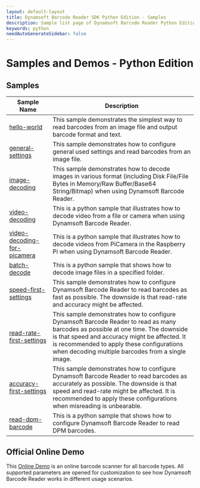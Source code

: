 ```yaml
---
layout: default-layout
title: Dynamsoft Barcode Reader SDK Python Edition - Samples
description: Sample list page of Dynamsoft Barcode Reader Python Edition.
keywords: python
needAutoGenerateSidebar: false
---
```


# Samples and Demos - Python Edition


## Samples

| Sample Name | Description |
| --- | --- |
| <a href="https://github.com/Dynamsoft/barcode-reader-python-samples/blob/master/samples/hello-world.py" target="_blank">hello-world</a> | This sample demonstrates the simplest way to read barcodes from an image file and output barcode format and text. |
| <a href="https://github.com/Dynamsoft/barcode-reader-python-samples/blob/master/samples/general-settings.py" target="_blank">general-settings</a> | This sample demonstrates how to configure general used settings and read barcodes from an image file. |
| <a href="https://github.com/Dynamsoft/barcode-reader-python-samples/blob/master/samples/image-decoding.py" target="_blank">image-decoding</a> | This sample demonstrates how to decode images in various format (including Disk File/File Bytes in Memory/Raw Buffer/Base64 String/Bitmap) when using Dynamsoft Barcode Reader. |
| <a href="https://github.com/Dynamsoft/barcode-reader-python-samples/blob/master/samples/video-decoding.py" target="_blank">video-decoding</a> | This is a python sample that illustrates how to decode video from a file or camera when using Dynamsoft Barcode Reader. |
| <a href="https://github.com/Dynamsoft/barcode-reader-python-samples/blob/master/samples/video-decoding-for-picamera.py" target="_blank">video-decoding-for-picamera</a> | This is a python sample that illustrates how to decode videos from PiCamera in the Raspberry Pi when using Dynamsoft Barcode Reader. |
| <a href="https://github.com/Dynamsoft/barcode-reader-python-samples/blob/master/samples/performance/batch-decode.py" target="_blank">batch-decode</a> | This is a python sample that shows how to decode image files in a specified folder. |
| <a href="https://github.com/Dynamsoft/barcode-reader-python-samples/blob/master/samples/performance/speed-first-settings.py" target="_blank">speed-first-settings</a> | This sample demonstrates how to configure Dynamsoft Barcode Reader to read barcodes as fast as possible. The downside is that read-rate and accuracy might be affected. |
| <a href="https://github.com/Dynamsoft/barcode-reader-python-samples/blob/master/samples/performance/read-rate-first-settings.py" target="_blank">read-rate-first-settings</a> | This sample demonstrates how to configure Dynamsoft Barcode Reader to read as many barcodes as possible at one time. The downside is that speed and accuracy might be affected. It is recommended to apply these configurations when decoding multiple barcodes from a single image. |
| <a href="https://github.com/Dynamsoft/barcode-reader-python-samples/blob/master/samples/performance/accuracy-first-settings.py" target="_blank">accuracy-first-settings</a> | This sample demonstrates how to configure Dynamsoft Barcode Reader to read barcodes as accurately as possible. The downside is that speed and read-rate might be affected. It is recommended to apply these configurations when misreading is unbearable. |
| <a href="https://github.com/Dynamsoft/barcode-reader-python-samples/blob/master/samples/use-case/read-dpm-barcode.py" target="_blank">read-dpm-barcode</a> | This is a python sample that shows how to configure Dynamsoft Barcode Reader to read DPM barcodes. |

## Official Online Demo
This <a href="https://demo.dynamsoft.com/barcode-reader/" target="_blank">Online Demo</a> is an online barcode scanner for all barcode types. All supported parameters are opened for customization to see how Dynamsoft Barcode Reader works in different usage scenarios. 
